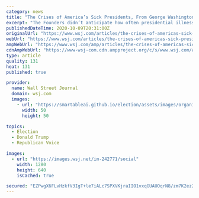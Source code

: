 ```yaml
---
category: news
title: "The Crises of America’s Sick Presidents, From George Washington to Donald Trump"
excerpt: "The Founders didn’t anticipate how often presidential illness would become an issue"
publishedDateTime: 2020-10-09T20:31:00Z
originalUrl: "https://www.wsj.com/articles/the-crises-of-americas-sick-presidents-from-george-washington-to-donald-trump-11602272815"
webUrl: "https://www.wsj.com/articles/the-crises-of-americas-sick-presidents-from-george-washington-to-donald-trump-11602272815"
ampWebUrl: "https://www.wsj.com/amp/articles/the-crises-of-americas-sick-presidents-from-george-washington-to-donald-trump-11602272815"
cdnAmpWebUrl: "https://www-wsj-com.cdn.ampproject.org/c/s/www.wsj.com/amp/articles/the-crises-of-americas-sick-presidents-from-george-washington-to-donald-trump-11602272815"
type: article
quality: 131
heat: 131
published: true

provider:
  name: Wall Street Journal
  domain: wsj.com
  images:
    - url: "https://smartableai.github.io/election/assets/images/organizations/wsj.com-50x50.jpg"
      width: 50
      height: 50

topics:
  - Election
  - Donald Trump
  - Republican Voice

images:
  - url: "https://images.wsj.net/im-242771/social"
    width: 1280
    height: 640
    isCached: true

secured: "EZPwgX6FLvHzkfV3IgT+le7iALc7SPXVKjraIIO1vxqGUAUOqrN8/zm7K2ez2bZPGqnFE4dphcSSAPQGSbLvrWGsNNWzSuWH6DtbhomHGhsZv1Edi5bxZTYVGdMgx9Wd+9vdH/a4FCulaugc1MG4sDlbNqyMiXswdvqzXB2xGvGwWoWlhwceL3fh5AQ6qLYVRRKqhEK92GGmvNW1xZo+Mt6CgVr8t1UO4FdWvnvQLS4Sh+sgZ7Y2Jp88D0UHGqwDnhtFazxyFoLwEVu+0AxdqBrFVqd4Rc/cPN/7+ZUUkXzPW4S/gkShiBi1uvED8ttgx/6Lns7DW64gTVagsHR39SNsu0YNmN4i53TBg+Ag/Y0=;5Ie21iHeXZTGt/7jpAt+hA=="
---
```


